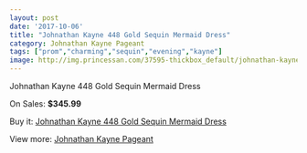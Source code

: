 ```yaml
---
layout: post
date: '2017-10-06'
title: "Johnathan Kayne 448 Gold Sequin Mermaid Dress"
category: Johnathan Kayne Pageant
tags: ["prom","charming","sequin","evening","kayne"]
image: http://img.princessan.com/37595-thickbox_default/johnathan-kayne-448-gold-sequin-mermaid-dress.jpg
---
```

Johnathan Kayne 448 Gold Sequin Mermaid Dress

On Sales: **$345.99**
<a href="https://www.princessan.com/en/17463-johnathan-kayne-448-gold-sequin-mermaid-dress.html"><amp-img layout="responsive" width="600" height="600" src="//img.princessan.com/37595-thickbox_default/johnathan-kayne-448-gold-sequin-mermaid-dress.jpg" alt="Johnathan Kayne 448 Gold Sequin Mermaid Dress 0" /></a>

Buy it: [Johnathan Kayne 448 Gold Sequin Mermaid Dress](https://www.princessan.com/en/17463-johnathan-kayne-448-gold-sequin-mermaid-dress.html "Johnathan Kayne 448 Gold Sequin Mermaid Dress")

View more: [Johnathan Kayne Pageant](https://www.princessan.com/en/147- "Johnathan Kayne Pageant")